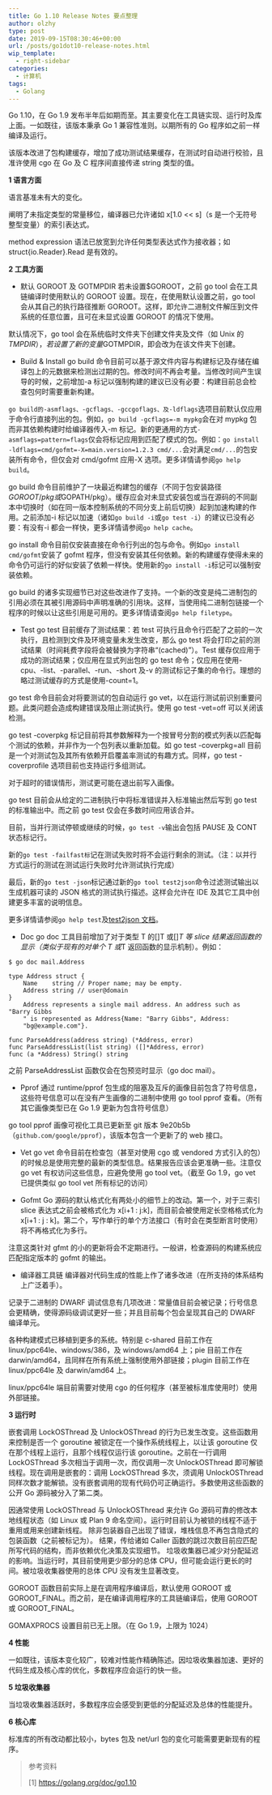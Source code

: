 ```yaml
---
title: Go 1.10 Release Notes 要点整理
author: olzhy
type: post
date: 2019-09-15T08:30:46+00:00
url: /posts/go1dot10-release-notes.html
wip_template:
  - right-sidebar
categories:
  - 计算机
tags:
  - Golang
---
```


Go 1.10，在 Go 1.9 发布半年后如期而至。其主要变化在工具链实现、运行时及库上面。一如既往，该版本秉承 Go 1 兼容性准则。以期所有的 Go 程序如之前一样编译及运行。

该版本改进了包构建缓存，增加了成功测试结果缓存，在测试时自动进行校验，且准许使用 cgo 在 Go 及 C 程序间直接传递 string 类型的值。

**1 语言方面**

语言基准未有大的变化。

阐明了未指定类型的常量移位，编译器已允许诸如 x[1.0 << s]（s 是一个无符号整型变量）的索引表达式。

method expression 语法已放宽到允许任何类型表达式作为接收器；如 struct{io.Reader}.Read 是有效的。

**2 工具方面**

- 默认 GOROOT 及 GOTMPDIR
  若未设置\$GOROOT，之前 go tool 会在工具链编译时使用默认的 GOROOT 设置。现在，在使用默认设置之前，go tool 会从其自己的执行路径推断 GOROOT。这样，即允许二进制文件解压到文件系统的任意位置，且可在未显式设置 GOROOT 的情况下使用。

默认情况下，go tool 会在系统临时文件夹下创建文件夹及文件（如 Unix 的$TMPDIR），若设置了新的变量$GOTMPDIR，即会改为在该文件夹下创建。

- Build & Install
  go build 命令目前可以基于源文件内容与构建标记及存储在编译包上的元数据来检测出过期的包。修改时间不再会考量。当修改时间产生误导的时候，之前增加-a 标记以强制构建的建议已没有必要：构建目前总会检查包何时需要重新构建。

`go build的-asmflags、-gcflags、-gccgoflags、及-ldflags`选项目前默认仅应用于命令行直接列出的包。例如，`go build -gcflags=-m mypkg`会在对 mypkg 包而非其依赖构建时给编译器传入-m 标记。新的更通用的方式`-asmflags=pattern=flags`仅会将标记应用到匹配了模式的包。例如：`go install -ldflags=cmd/gofmt=-X=main.version=1.2.3 cmd/...`会对满足`cmd/...`的包安装所有命令，但仅会对 cmd/gofmt 应用-X 选项。更多详情请参阅`go help build`。

go build 命令目前维护了一块最近构建包的缓存（不同于包安装路径$GOROOT/pkg或$GOPATH/pkg）。缓存应会对未显式安装包或当在源码的不同副本中切换时（如在同一版本控制系统的不同分支上前后切换）起到加速构建的作用。之前添加-i 标记以加速（诸如`go build -i`或`go test -i`）的建议已没有必要：有没有-i 都会一样快，更多详情请参阅`go help cache`。

go install 命令目前仅安装直接在命令行列出的包与命令。例如`go install cmd/gofmt`安装了 gofmt 程序，但没有安装其任何依赖。新的构建缓存使得未来的命令仍可运行的好似安装了依赖一样快。使用新的`go install -i`标记可以强制安装依赖。

go build 的诸多实现细节已对这些改进作了支持。一个新的改变是纯二进制包的引用必须在其被引用源码中声明准确的引用块。这样，当使用纯二进制包链接一个程序的时候以让这些引用是可用的。更多详情请查阅`go help filetype`。

- Test
  go test 目前缓存了测试结果：若 test 可执行且命令行匹配了之前的一次执行，且检测到文件及环境变量未发生改变，那么 go test 将会打印之前的测试结果（时间耗费字段将会被替换为字符串“(cached)”）。Test 缓存仅应用于成功的测试结果；仅应用在显式列出包的 go test 命令；仅应用在使用-cpu、-list、-parallel、-run、-short 及-v 的测试标记子集的命令行。理想的略过测试缓存的方式是使用-count=1。

go test 命令目前会对将要测试的包自动运行 go vet，以在运行测试前识别重要问题。此类问题会造成构建错误及阻止测试执行。使用 go test -vet=off 可以关闭该检测。

go test -coverpkg 标记目前将其参数解释为一个按冒号分割的模式列表以匹配每个测试的依赖，并非作为一个包列表以重新加载。如 go test -coverpkg=all 目前是一个对测试包及其所有依赖开启覆盖率测试的有趣方式。同样，go test -coverprofile 选项目前也支持运行多组测试。

对于超时的错误情形，测试更可能在退出前写入画像。

go test 目前会从给定的二进制执行中将标准错误并入标准输出然后写到 go test 的标准输出中。而之前 go test 仅会在多数时间应用该合并。

目前，当并行测试停顿或继续的时候，`go test -v`输出会包括 PAUSE 及 CONT 状态标记行。

新的`go test -failfast标`记在测试失败时将不会运行剩余的测试。（注：以并行方式运行的测试在测试运行失败时允许测试执行完成）

最后，新的`go test -json`标记通过新的`go tool test2json`命令过滤测试输出以生成机器可读的 JSON 格式的测试执行描述。这样会允许在 IDE 及其它工具中创建更多丰富的说明信息。

更多详情请参阅`go help test`及[test2json 文档](https://golang.org/cmd/test2json/)。

- Doc
  go doc 工具目前增加了对于类型 T 的[]T 或[]*T 等 slice 结果返回函数的显示（类似于现有的对单个 T 或*T 返回函数的显示机制）。例如：

```shell
$ go doc mail.Address

type Address struct {
	Name    string // Proper name; may be empty.
	Address string // user@domain
}
    Address represents a single mail address. An address such as "Barry Gibbs
    " is represented as Address{Name: "Barry Gibbs", Address:
    "bg@example.com"}.

func ParseAddress(address string) (*Address, error)
func ParseAddressList(list string) ([]*Address, error)
func (a *Address) String() string
```

之前 ParseAddressList 函数仅会在包预览时显示（go doc mail）。

- Pprof
  通过 runtime/pprof 包生成的阻塞及互斥的画像目前包含了符号信息，这些符号信息可以在没有产生画像的二进制中使用 go tool pprof 查看。（所有其它画像类型已在 Go 1.9 更新为包含符号信息）

go tool pprof 画像可视化工具已更新至 git 版本 9e20b5b（`github.com/google/pprof`），该版本包含一个更新了的 web 接口。

- Vet
  go vet 命令目前在检查包（甚至对使用 cgo 或 vendored 方式引入的包）的时候总是使用完整的最新的类型信息。结果报告应该会更准确一些。注意仅 go vet 有权访问这些信息，应避免使用 go tool vet。（截至 Go 1.9，go vet 已提供类似 go tool vet 所有标记的访问）

- Gofmt
  Go 源码的默认格式化有两处小的细节上的改动。第一个，对于三索引 slice 表达式之前会被格式化为 x[i+1 : j:k]，而目前会被使用定长空格格式化为 x[i+1 : j : k]。第二个，写作单行的单个方法接口（有时会在类型断言时使用）将不再格式化为多行。

注意这类针对 gfmt 的小的更新将会不定期进行。一般讲，检查源码的构建系统应匹配指定版本的 gofmt 的输出。

- 编译器工具链
  编译器对代码生成的性能上作了诸多改进（在所支持的体系结构上广泛着手）。

记录于二进制的 DWARF 调试信息有几项改进：常量值目前会被记录；行号信息会更精确，使得源码级调试更好一些；并且目前每个包会呈现其自己的 DWARF 编译单元。

各种构建模式已移植到更多的系统。特别是 c-shared 目前工作在 linux/ppc64le、windows/386，及 windows/amd64 上；pie 目前工作在 darwin/amd64，且同样在所有系统上强制使用外部链接；plugin 目前工作在 linux/ppc64le 及 darwin/amd64 上。

linux/ppc64le 端目前需要对使用 cgo 的任何程序（甚至被标准库使用时）使用外部链接。

**3 运行时**

嵌套调用 LockOSThread 及 UnlockOSThread 的行为已发生改变。这些函数用来控制是否一个 goroutine 被锁定在一个操作系统线程上，以让该 goroutine 仅在那个线程上运行，且那个线程仅运行该 goroutine。之前在一行调用 LockOSThread 多次相当于调用一次，而仅调用一次 UnlockOSThread 即可解锁线程。现在调用是嵌套的：调用 LockOSThread 多次，须调用 UnlockOSThread 同样次数才能解锁。没有嵌套调用的现有代码仍可正确运行。多数使用这些函数的公开 Go 源码被分入了第二类。

因通常使用 LockOSThread 与 UnlockOSThread 来允许 Go 源码可靠的修改本地线程状态（如 Linux 或 Plan 9 命名空间）。运行时目前认为被锁的线程不适于重用或用来创建新线程。
除非包装器自己出现了错误，堆栈信息不再包含隐式的包装函数（之前被标记为<autogenerated>）。
结果，传给诸如 Caller 函数的跳过次数目前应匹配所写代码的结构，而非依赖优化决策及实现细节。
垃圾收集器已减少对分配延迟的影响。当运行时，其目前使用更少部分的总体 CPU，但可能会运行更长的时间。被垃圾收集器使用的总体 CPU 没有发生显著改变。

GOROOT 函数目前实际上是在调用程序编译后，默认使用 GOROOT 或 GOROOT_FINAL。而之前，是在编译调用程序的工具链编译后，使用 GOROOT 或 GOROOT_FINAL。

GOMAXPROCS 设置目前已无上限。（在 Go 1.9，上限为 1024）

**4 性能**

一如既往，该版本变化较广，较难对性能作精确陈述。因垃圾收集器加速、更好的代码生成及核心库的优化，多数程序应会运行的快一些。

**5 垃圾收集器**

当垃圾收集器活跃时，多数程序应会感受到更低的分配延迟及总体的性能提升。

**6 核心库**

标准库的所有改动都比较小，bytes 包及 net/url 包的变化可能需要更新现有的程序。

> 参考资料
>
> [1]&nbsp;<a href="https://golang.org/doc/go1.10" target="blank">https://golang.org/doc/go1.10</a>
